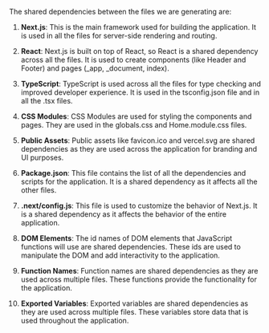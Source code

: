 The shared dependencies between the files we are generating are:

1. **Next.js**: This is the main framework used for building the application. It is used in all the files for server-side rendering and routing.

2. **React**: Next.js is built on top of React, so React is a shared dependency across all the files. It is used to create components (like Header and Footer) and pages (_app, _document, index).

3. **TypeScript**: TypeScript is used across all the files for type checking and improved developer experience. It is used in the tsconfig.json file and in all the .tsx files.

4. **CSS Modules**: CSS Modules are used for styling the components and pages. They are used in the globals.css and Home.module.css files.

5. **Public Assets**: Public assets like favicon.ico and vercel.svg are shared dependencies as they are used across the application for branding and UI purposes.

6. **Package.json**: This file contains the list of all the dependencies and scripts for the application. It is a shared dependency as it affects all the other files.

7. **.next/config.js**: This file is used to customize the behavior of Next.js. It is a shared dependency as it affects the behavior of the entire application.

8. **DOM Elements**: The id names of DOM elements that JavaScript functions will use are shared dependencies. These ids are used to manipulate the DOM and add interactivity to the application.

9. **Function Names**: Function names are shared dependencies as they are used across multiple files. These functions provide the functionality for the application.

10. **Exported Variables**: Exported variables are shared dependencies as they are used across multiple files. These variables store data that is used throughout the application.